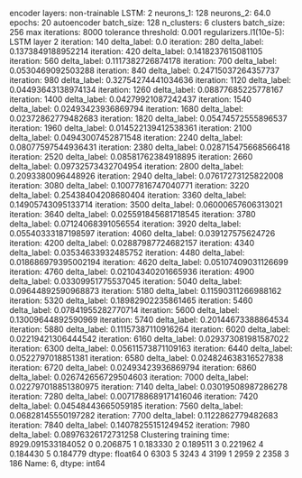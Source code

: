 encoder layers: non-trainable
LSTM: 2
neurons_1: 128
neurons_2: 64.0
epochs: 20
autoencoder batch_size: 128
n_clusters: 6
clusters batch_size: 256
max iterations: 8000
tolerance threshold: 0.001
regularizers.l1(10e-5): LSTM layer 2
iteration: 140
delta_label: 0.0
iteration: 280
delta_label: 0.1373849188952214
iteration: 420
delta_label: 0.1418237615081105
iteration: 560
delta_label: 0.1117382726874178
iteration: 700
delta_label: 0.0530469092503288
iteration: 840
delta_label: 0.24715037264357737
iteration: 980
delta_label: 0.32754274441034636
iteration: 1120
delta_label: 0.04493643138974134
iteration: 1260
delta_label: 0.08877685225778167
iteration: 1400
delta_label: 0.04279921087242437
iteration: 1540
delta_label: 0.02493423936869794
iteration: 1680
delta_label: 0.02372862779482683
iteration: 1820
delta_label: 0.05474572555896537
iteration: 1960
delta_label: 0.014522139412538361
iteration: 2100
delta_label: 0.04943007452871548
iteration: 2240
delta_label: 0.08077597544936431
iteration: 2380
delta_label: 0.028715475668566418
iteration: 2520
delta_label: 0.08581762384918895
iteration: 2660
delta_label: 0.09732573432704954
iteration: 2800
delta_label: 0.2093380096448926
iteration: 2940
delta_label: 0.07617273125822008
iteration: 3080
delta_label: 0.10077816747040771
iteration: 3220
delta_label: 0.25438404208680404
iteration: 3360
delta_label: 0.14905743095133714
iteration: 3500
delta_label: 0.06000657606313021
iteration: 3640
delta_label: 0.025591845681718545
iteration: 3780
delta_label: 0.07124068391056554
iteration: 3920
delta_label: 0.05540333187198597
iteration: 4060
delta_label: 0.039127575624726
iteration: 4200
delta_label: 0.02887987724682157
iteration: 4340
delta_label: 0.03534633932485752
iteration: 4480
delta_label: 0.018686979395002194
iteration: 4620
delta_label: 0.05107409031126699
iteration: 4760
delta_label: 0.02104340201665936
iteration: 4900
delta_label: 0.03309951775537045
iteration: 5040
delta_label: 0.09644892590968873
iteration: 5180
delta_label: 0.11590311266988162
iteration: 5320
delta_label: 0.18982902235861465
iteration: 5460
delta_label: 0.07841955282770714
iteration: 5600
delta_label: 0.13009644892590969
iteration: 5740
delta_label: 0.20144673388864534
iteration: 5880
delta_label: 0.11157387110916264
iteration: 6020
delta_label: 0.02219421306444542
iteration: 6160
delta_label: 0.029373081981587022
iteration: 6300
delta_label: 0.05611573871109163
iteration: 6440
delta_label: 0.0522797018851381
iteration: 6580
delta_label: 0.024824638316527838
iteration: 6720
delta_label: 0.02493423936869794
iteration: 6860
delta_label: 0.026742656729504603
iteration: 7000
delta_label: 0.022797018851380975
iteration: 7140
delta_label: 0.03019508987286278
iteration: 7280
delta_label: 0.0071788689171416046
iteration: 7420
delta_label: 0.04548443665059185
iteration: 7560
delta_label: 0.06828145550197282
iteration: 7700
delta_label: 0.1122862779482683
iteration: 7840
delta_label: 0.14078255151249452
iteration: 7980
delta_label: 0.08976326172731258
Clustering training time: 8929.091533184052
0    0.206875
1    0.183330
2    0.189511
3    0.221962
4    0.184430
5    0.184779
dtype: float64
0    6303
5    3243
4    3199
1    2959
2    2358
3     186
Name: 6, dtype: int64
